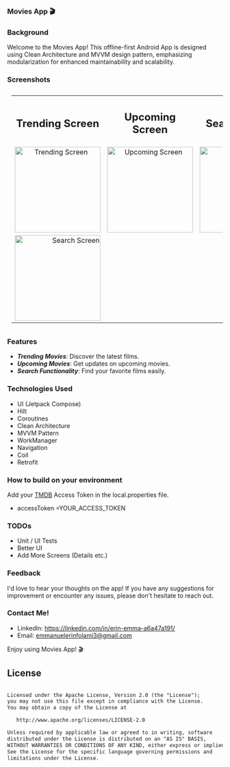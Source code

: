 ### Movies App 🎬



### Background

Welcome to the Movies App! This offline-first Android App is designed using Clean Architecture and MVVM design pattern, emphasizing modularization for enhanced maintainability and scalability.


### Screenshots

<table style="padding:10px">
	<tr>
		<td align="center">
			<h2>Trending Screen</h2>
		</td>
		<td align="center">
			<h2>Upcoming Screen</h2>
		</td>
  <td align="center">
			<h2>Search Screen</h2>
		</td>
  	</tr>
	<tr>
    	<td align="center">
			<img src="https://github.com/user-attachments/assets/a3ed0cf4-9e48-449b-9e66-4b0bd1150ec1" alt="Trending Screen" width="200"/>
    	</td>
		<td align="center">
			<img src="https://github.com/user-attachments/assets/ef1db02a-b4de-43c2-89bd-199f75023187" alt="Upcoming Screen" width="200"/>
    	</td>
  <td align="center">
			<img src="https://github.com/user-attachments/assets/c4e3b896-4d5b-4a69-b1f8-c82418ad4ebc" alt="Search Screen" width="200"/>
    	</td>
  	</tr>
      <tr>
        <td align="end">
            <img src="https://github.com/user-attachments/assets/734a5c06-709e-4839-a5b1-7af4df607f3f" alt="Search Screen" width="200"/>
        </td>
    </tr>
</table>


### Features
- ***Trending Movies***: Discover the latest films.  
- ***Upcoming Movies***: Get updates on upcoming movies.  
- ***Search Functionality***: Find your favorite films easily.


### Technologies Used

* UI (Jetpack Compose)
* Hilt
* Coroutines
* Clean Architecture
* MVVM Pattern
* WorkManager
* Navigation
* Coil
* Retrofit




### How to build on your environment
Add your [TMDB](https://developers.themoviedb.org/3/getting-started/introduction) Access Token in the local.properties file.

- accessToken =YOUR_ACCESS_TOKEN




### TODOs
- Unit / UI Tests
- Better UI
- Add More Screens (Details etc.)


### Feedback
I'd love to hear your thoughts on the app! If you have any suggestions for improvement or encounter any issues, please don't hesitate to reach out.



### Contact Me!
* LinkedIn: https://linkedin.com/in/erin-emma-a6a47a191/
* Email: emmanuelerinfolami3@gmail.com

Enjoy using Movies App! 🎬


## License

```xml

Licensed under the Apache License, Version 2.0 (the "License");
you may not use this file except in compliance with the License.
You may obtain a copy of the License at

   http://www.apache.org/licenses/LICENSE-2.0

Unless required by applicable law or agreed to in writing, software
distributed under the License is distributed on an "AS IS" BASIS,
WITHOUT WARRANTIES OR CONDITIONS OF ANY KIND, either express or implied.
See the License for the specific language governing permissions and
limitations under the License.
```
